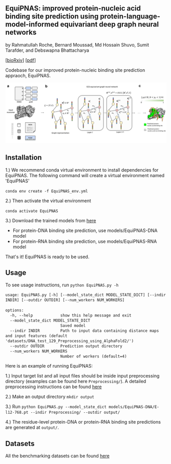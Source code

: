 ## EquiPNAS: improved protein-nucleic acid binding site prediction using protein-language-model-informed equivariant deep graph neural networks

by Rahmatullah Roche, Bernard Moussad, Md Hossain Shuvo, Sumit Tarafder, and Debswapna Bhattacharya

[[bioRxiv]()] [[pdf]()]

Codebase for our improved protein-nucleic binding site prediction appraoch, EquiPNAS.

![Workflow](./EquiPNAS.png)

## Installation

1.) We recommend conda virtual environment to install dependencies for EquiPNAS. The following command will create a virtual environment named 'EquiPNAS'

`conda env create -f EquiPNAS_env.yml`

2.) Then activate the virtual environment

`conda activate EquiPNAS`

3.) Download the trained models from [here](https://zenodo.org/record/7888985#.ZFHIVHbMK3A)

- For protein-DNA binding site prediction, use models/EquiPNAS-DNA model 
- For protein-RNA binding site prediction, use models/EquiPNAS-RNA model 


That's it! EquiPNAS is ready to be used.

## Usage

To see usage instructions, run `python EquiPNAS.py -h`

```
usage: EquiPNAS.py [-h] [--model_state_dict MODEL_STATE_DICT] [--indir INDIR] [--outdir OUTDIR] [--num_workers NUM_WORKERS]

options:
  -h, --help            show this help message and exit
  --model_state_dict MODEL_STATE_DICT
                        Saved model
  --indir INDIR         Path to input data containing distance maps and input features (default 'datasets/DNA_test_129_Preprocessing_using_AlphaFold2/')
  --outdir OUTDIR       Prediction output directory
  --num_workers NUM_WORKERS
                        Number of workers (default=4)

```
Here is an example of running EquiPNAS:

1.) Input target list and all input files should be inside input preprocessing directory (examples can be found here `Preprocessing/`). A detailed preprocessing instructions can be found [here](Preprocessing/)

2.) Make an output directory `mkdir output`

3.) Run `python EquiPNAS.py --model_state_dict models/EquiPNAS-DNA/E-l12-768.pt --indir Preprocessing/ --outdir output/`

4.) The residue-level protein-DNA or protein-RNA binding site predictions are generated at `output/`. 


## Datasets

All the benchmarking datasets can be found [here](https://zenodo.org/record/7897020#.ZFQYbnbMK3A)
 

